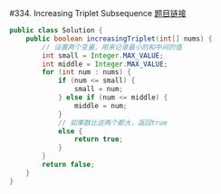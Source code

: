 #334. Increasing Triplet Subsequence
[题目链接](https://leetcode.com/problems/increasing-triplet-subsequence/?tab=Description)
```java
public class Solution {
    public boolean increasingTriplet(int[] nums) {
        // 设置两个变量，用来记录最小的和中间的值
        int small = Integer.MAX_VALUE;
        int middle = Integer.MAX_VALUE;
        for (int num : nums) {
            if (num <= small) {
                small = num;
            } else if (num <= middle) {
                middle = num;
            }
            // 如果数比这两个都大，返回true
            else {
                return true;
            }
        }
        return false;
    }
}
```